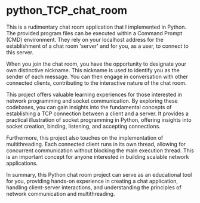 # python_TCP_chat_room

This is a rudimentary chat room application that I implemented in Python. 
The provided program files can be executed within a Command Prompt (CMD) environment. 
They rely on your localhost address for the establishment of a chat room 'server' and for you,
as a user, to connect to this server.

When you join the chat room, you have the opportunity to designate your own distinctive nickname. 
This nickname is used to identify you as the sender of each message. You can then engage in 
conversation with other connected clients, contributing to the interactive nature of the chat room.

This project offers valuable learning experiences for those interested in network programming and socket 
communication. By exploring these codebases, you can gain insights into the fundamental concepts of establishing 
a TCP connection between a client and a server. It provides a practical illustration of socket programming in Python, 
offering insights into socket creation, binding, listening, and accepting connections.

Furthermore, this project also touches on the implementation of multithreading. Each connected client runs in its own 
thread, allowing for concurrent communication without blocking the main execution thread. This is an important concept
for anyone interested in building scalable network applications.

In summary, this Python chat room project can serve as an educational tool for you, providing hands-on experience in creating 
a chat application, handling client-server interactions, and understanding the principles of network communication and multithreading.
